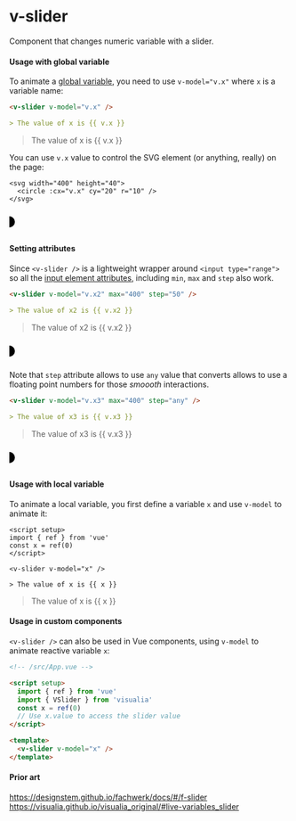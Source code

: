 # v-slider

Component that changes numeric variable with a slider.

#### Usage with global variable

To animate a [global variable](/utils/variables), you need to use `v-model="v.x"` where `x` is a variable name:

```md
<v-slider v-model="v.x" />

> The value of x is {{ v.x }}
```

<v-slider set="x"  />

> The value of x is {{ v.x }}

You can use `v.x` value to control the SVG[<circle />](https://developer.mozilla.org/en-US/docs/Web/SVG/Element/circle) element (or anything, really) on the page:

```md{2}
<svg width="400" height="40">
  <circle :cx="v.x" cy="20" r="10" />
</svg>
```

<svg width="400" height="40">
  <circle :cx="v.x" cy="20" r="10" />
</svg>

#### Setting attributes

Since `<v-slider />` is a lightweight wrapper around `<input type="range">` so all the [input element attributes](https://developer.mozilla.org/en-US/docs/Web/HTML/Element/input/range), including `min`, `max` and `step` also work.

```md
<v-slider v-model="v.x2" max="400" step="50" />

> The value of x2 is {{ v.x2 }}
```

<v-slider v-model="v.x2" max="400" step="50" />

> The value of x2 is {{ v.x2 }}

<svg width="400" height="40">
  <circle :cx="v.x2" cy="20" r="10" />
</svg>

Note that `step` attribute allows to use `any` value that converts allows to use a floating point numbers for those _smoooth_ interactions.

```md
<v-slider v-model="v.x3" max="400" step="any" />

> The value of x3 is {{ v.x3 }}
```

<v-slider v-model="v.x3" max="400" step="any" />

> The value of x3 is {{ v.x3 }}

<svg width="400" height="40">
  <circle :cx="v.x3" cy="20" r="10" />
</svg>

#### Usage with local variable

To animate a local variable, you first define a variable `x` and use `v-model` to animate it:

```md{5}
<script setup>
import { ref } from 'vue'
const x = ref(0)
</script>

<v-slider v-model="x" />

> The value of x is {{ x }}
```

<script setup>
import { ref } from 'vue'
const x = ref(0)
</script>

<v-slider v-model="x" />

> The value of x is {{ x }}

#### Usage in custom components

`<v-slider />` can also be used in Vue components, using `v-model` to animate reactive variable `x`:

```md
<!-- /src/App.vue -->

<script setup>
  import { ref } from 'vue'
  import { VSlider } from 'visualia'
  const x = ref(0)
  // Use x.value to access the slider value
</script>

<template>
  <v-slider v-model="x" />
</template>
```

#### Prior art

https://designstem.github.io/fachwerk/docs/#/f-slider
https://visualia.github.io/visualia_original/#live-variables_slider
